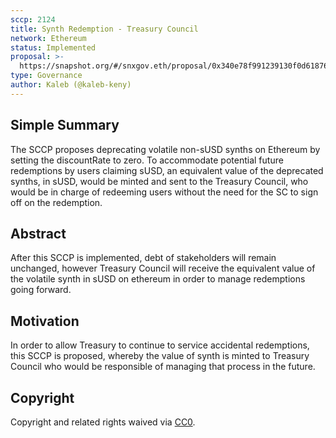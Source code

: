 ```yaml
---
sccp: 2124
title: Synth Redemption - Treasury Council
network: Ethereum
status: Implemented
proposal: >-
  https://snapshot.org/#/snxgov.eth/proposal/0x340e78f991239130f0d61876afe2599f10a149df35cdc098c8e32092f6ad28ab
type: Governance
author: Kaleb (@kaleb-keny)
---
```


## Simple Summary

The SCCP proposes deprecating volatile non-sUSD synths on Ethereum by setting the discountRate to zero. To accommodate potential future redemptions by users claiming sUSD, an equivalent value of the deprecated synths, in sUSD, would be minted and sent to the Treasury Council, who would be in charge of redeeming users without the need for the SC to sign off on the redemption.

## Abstract

<!--A short (~200 word) description of the proposed change, the abstract should clearly describe the proposed change. This is what *will* be done if the SIP is implemented, not *why* it should be done or *how* it will be done. If the SIP proposes deploying a new contract, write, "we propose to deploy a new contract that will do x".-->

After this SCCP is implemented, debt of stakeholders will remain unchanged, however Treasury Council will receive the equivalent value of the volatile synth in sUSD on ethereum in order to manage redemptions going forward.

## Motivation

In order to allow Treasury to continue to service accidental redemptions, this SCCP is proposed, whereby the value of synth is minted to Treasury Council who would be responsible of managing that process in the future.

## Copyright

Copyright and related rights waived via [CC0](https://creativecommons.org/publicdomain/zero/1.0/).
